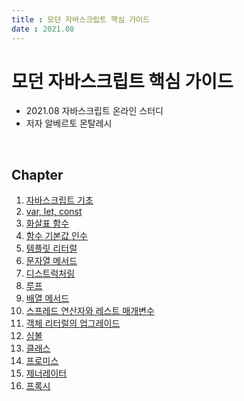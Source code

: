 ```yaml
---
title : 모던 자바스크립트 핵심 가이드  
date : 2021.08
---
```


# 모던 자바스크립트 핵심 가이드

- 2021.08 자바스크립트 온라인 스터디
- 저자 알베르토 몬탈레시

<br/>

## Chapter

1. [자바스크립트 기초](00_basic/README.md)
1. [var, let, const](01_var_let_const/README.md)
1. [화살표 함수](02_arrow_function/README.md)
1. [함수 기본값 인수](03_function_arguments/READEME.md)
1. [템플릿 리터럴](04_template_literals/README.md)
1. [문자열 메서드](05_string_methods/READEME.md)
1. [디스트럭처링](06_destructuring/README.md)
1. [루프](07_loop/README.md)
1. [배열 메서드](08_array_methods/README.md)
1. [스프레드 연산자와 레스트 매개변수](09_spread_rest/README.md)
1. [객체 리터럴의 업그레이드](10_object_initializer/README.md)
1. [심볼](11_symbol/README.md)
1. [클래스](12_class/README.md)
1. [프로미스](13_promise/README.md)
1. [제너레이터](14_generator/README.md)
1. [프록시](15_proxy/README.md)
